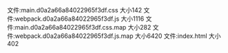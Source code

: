 文件:main.d0a2a66a84022965f3df.css  大小142
文件:webpack.d0a2a66a84022965f3df.js  大小1116
文件:main.d0a2a66a84022965f3df.css.map  大小282
文件:webpack.d0a2a66a84022965f3df.js.map  大小6420
文件:index.html  大小402
